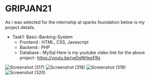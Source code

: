 # GRIPJAN21
As i was selected for the internship at sparks foundation below is my project details.
- Task1: Basic-Banking-System
  - Frontend : HTML, CSS, Javascript
  - Backend : PHP
  - Database : MySql
Here is my youtube video link for the above project- https://youtu.be/ye0qNHeoFRs

![Screenshot (317)](https://user-images.githubusercontent.com/61503734/122663716-2fbd7600-d1ba-11eb-8bb1-47dd9ced8f72.png)
![Screenshot (318)](https://user-images.githubusercontent.com/61503734/122663706-292efe80-d1ba-11eb-8d13-2d2700615fa2.png)
![Screenshot (319)](https://user-images.githubusercontent.com/61503734/122663709-2a602b80-d1ba-11eb-870c-762c7c9cb599.png)
![Screenshot (320)](https://user-images.githubusercontent.com/61503734/122663710-2a602b80-d1ba-11eb-9649-7134a85df190.png)


  

